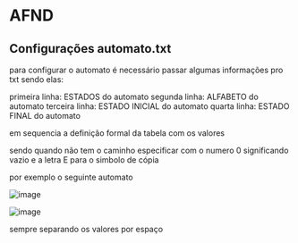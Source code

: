# AFND

## Configurações automato.txt

para configurar o automato é necessário passar algumas informações pro txt sendo elas:

primeira linha: ESTADOS do automato
segunda linha: ALFABETO do automato
terceira linha: ESTADO INICIAL do automato
quarta linha: ESTADO FINAL do automato

em sequencia a definição formal da tabela com os valores 

sendo quando não tem o caminho especificar com o numero 0 significando vazio e a letra E para o simbolo de cópia

por exemplo o seguinte automato

![image](https://user-images.githubusercontent.com/50429333/171743328-3f8bfd95-90ab-4c56-b151-a4a6a1479ed4.png)

![image](https://user-images.githubusercontent.com/50429333/171744099-140b42a5-b74c-4610-85b2-0f65d3b4f4a7.png)

sempre separando os valores por espaço


